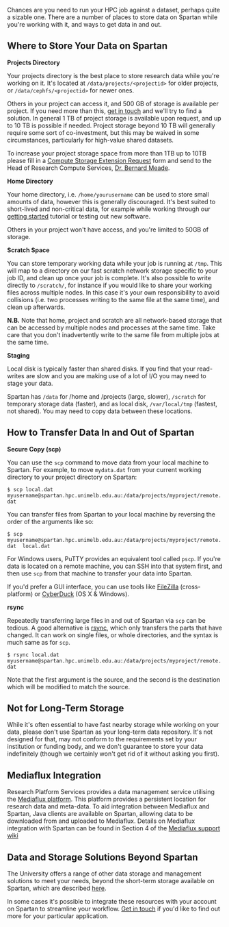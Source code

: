 Chances are you need to run your HPC job against a dataset, perhaps quite a sizable one. There are a number of places to store data on Spartan while you're working with it, and ways to get data in and out.


## Where to Store Your Data on Spartan

**Projects Directory**

Your projects directory is the best place to store research data while you're working on it. It's located at `/data/projects/<projectid>` for older projects, or `/data/cephfs/<projectid>` for newer ones.

Others in your project can access it, and 500 GB of storage is available per project. If you need more than this, [get in touch](mailto:hpc-support@unimelb.edu.au) and we'll try to find a solution. In general 1 TB of project storage is available upon request, and up to 10 TB is possible if needed. Project storage beyond 10 TB will generally require some sort of co-investment, but this may be waived in some circumstances, particularly for high-value shared datasets.

To increase your project storage space from more than 1TB up to 10TB please fill in a [Compute Storage Extension Request](https://dashboard.hpc.unimelb.edu.au/20180912ComputeStorageExtensionRequest.docx) form and send to the Head of Research Compute Services, [Dr. Bernard Meade](mailto:bmeade@unimelb.edu.au).

**Home Directory**

Your home directory, i.e. `/home/yourusername` can be used to store small amounts of data, however this is generally discouraged. It's best suited to short-lived and non-critical data, for example while working through our [getting started](getting_started.md) tutorial or testing out new software.

Others in your project won't have access, and you're limited to 50GB of storage.

**Scratch Space**

You can store temporary working data while your job is running at `/tmp`. This will map to a directory on our fast scratch network storage specific to your job ID, and clean up once your job is complete. It's also possible to write directly to `/scratch/`, for instance if you would like to share your working files across multiple nodes. In this case it's your own responsibility to avoid collisions (i.e. two processes writing to the same file at the same time), and clean up afterwards.

**N.B.** Note that home, project and scratch are all network-based storage that can be accessed by multiple nodes and processes at the same time. Take care that you don't inadvertently write to the same file from multiple jobs at the same time.

**Staging**

Local disk is typically faster than shared disks. If you find that your read-writes are slow and you are making use of a lot of I/O you may need to stage your data. 

Spartan has `/data` for /home and /projects (large, slower), `/scratch` for temporary storage data (faster), and as local disk, `/var/local/tmp` (fastest, not shared). You may need to copy data between these locations. 

## How to Transfer Data In and Out of Spartan

**Secure Copy (scp)**

You can use the `scp` command to move data from your local machine to Spartan. For example, to move `mydata.dat` from your current working directory to your project directory on Spartan:

```$ scp local.dat myusername@spartan.hpc.unimelb.edu.au:/data/projects/myproject/remote.dat```

You can transfer files from Spartan to your local machine by reversing the order of the arguments like so:

```$ scp myusername@spartan.hpc.unimelb.edu.au:/data/projects/myproject/remote.dat  local.dat```

For Windows users, PuTTY provides an equivalent tool called `pscp`. If you're data is located on a remote machine, you can SSH into that system first, and then use `scp` from that machine to transfer your data into Spartan.

If you'd prefer a GUI interface, you can use tools like [FileZilla](https://filezilla-project.org/) (cross-platform) or [CyberDuck](https://cyberduck.io/?l=en) (OS X & Windows).

**rsync**

Repeatedly transferring large files in and out of Spartan via `scp` can be tedious. A good alternative is [rsync](https://download.samba.org/pub/rsync/rsync.html), which only transfers the parts that have changed. It can work on single files, or whole directories, and the syntax is much same as for `scp`.

```$ rsync local.dat myusername@spartan.hpc.unimelb.edu.au:/data/projects/myproject/remote.dat  ```

Note that the first argument is the source, and the second is the destination which will be modified to match the source.


## Not for Long-Term Storage
While it's often essential to have fast nearby storage while working on your data, please don't use Spartan as your long-term data repository. It's not designed for that, may not conform to the requirements set by your institution or funding body, and we don't guarantee to store your data indefinitely (though we certainly won't get rid of it without asking you first). 


## Mediaflux Integration

Research Platform Services provides a data management service utilising the [Mediaflux platform](https://research.unimelb.edu.au/infrastructure/research-platform-services/services/data-storage-management/mediaflux). This platform provides a persistent location for research data and meta-data.
To aid integration between Mediaflux and Spartan, Java clients are available on Spartan, allowing data to be downloaded from and uploaded to Mediaflux. Details on Mediaflux integration with Spartan can be found in Section 4 of the [Mediaflux support wiki](https://wiki.cloud.unimelb.edu.au/resplat/doku.php?id=data_management:mediaflux)


## Data and Storage Solutions Beyond Spartan

The University offers a range of other data storage and management solutions to meet your needs, beyond the short-term storage available on Spartan, which are described [here](http://research.unimelb.edu.au/infrastructure/research-platform-services/services/data-storage-management). 

In some cases it's possible to integrate these resources with your account on Spartan to streamline your workflow. [Get in touch](mailto:hpc-support@unimelb.edu.au) if you'd like to find out more for your particular application.
